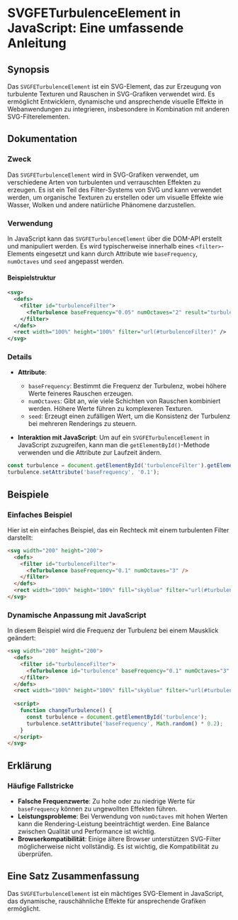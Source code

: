 <!--
Meta Description: # SVGFETurbulenceElement in JavaScript: Eine umfassende Anleitung ## Synopsis Das `SVGFETurbulenceElement` ist ein SVG-Element, das zur Erzeugung von ...
Meta Keywords: svg, filter, und, die, basefrequency
-->

# SVGFETurbulenceElement in JavaScript: Eine umfassende Anleitung

## Synopsis
Das `SVGFETurbulenceElement` ist ein SVG-Element, das zur Erzeugung von turbulente Texturen und Rauschen in SVG-Grafiken verwendet wird. Es ermöglicht Entwicklern, dynamische und ansprechende visuelle Effekte in Webanwendungen zu integrieren, insbesondere in Kombination mit anderen SVG-Filterelementen.

## Dokumentation
### Zweck
Das `SVGFETurbulenceElement` wird in SVG-Grafiken verwendet, um verschiedene Arten von turbulenten und verrauschten Effekten zu erzeugen. Es ist ein Teil des Filter-Systems von SVG und kann verwendet werden, um organische Texturen zu erstellen oder um visuelle Effekte wie Wasser, Wolken und andere natürliche Phänomene darzustellen.

### Verwendung
In JavaScript kann das `SVGFETurbulenceElement` über die DOM-API erstellt und manipuliert werden. Es wird typischerweise innerhalb eines `<filter>`-Elements eingesetzt und kann durch Attribute wie `baseFrequency`, `numOctaves` und `seed` angepasst werden.

#### Beispielstruktur
```xml
<svg>
  <defs>
    <filter id="turbulenceFilter">
      <feTurbulence baseFrequency="0.05" numOctaves="2" result="turbulence"/>
    </filter>
  </defs>
  <rect width="100%" height="100%" filter="url(#turbulenceFilter)" />
</svg>
```

### Details
- **Attribute**:
  - `baseFrequency`: Bestimmt die Frequenz der Turbulenz, wobei höhere Werte feineres Rauschen erzeugen.
  - `numOctaves`: Gibt an, wie viele Schichten von Rauschen kombiniert werden. Höhere Werte führen zu komplexeren Texturen.
  - `seed`: Erzeugt einen zufälligen Wert, um die Konsistenz der Turbulenz bei mehreren Renderings zu steuern.

- **Interaktion mit JavaScript**:
  Um auf ein `SVGFETurbulenceElement` in JavaScript zuzugreifen, kann man die `getElementById()`-Methode verwenden und die Attribute zur Laufzeit ändern.

```javascript
const turbulence = document.getElementById('turbulenceFilter').getElementsByTagName('feTurbulence')[0];
turbulence.setAttribute('baseFrequency', '0.1');
```

## Beispiele
### Einfaches Beispiel
Hier ist ein einfaches Beispiel, das ein Rechteck mit einem turbulenten Filter darstellt:

```html
<svg width="200" height="200">
  <defs>
    <filter id="turbulenceFilter">
      <feTurbulence baseFrequency="0.1" numOctaves="3" />
    </filter>
  </defs>
  <rect width="100%" height="100%" fill="skyblue" filter="url(#turbulenceFilter)" />
</svg>
```

### Dynamische Anpassung mit JavaScript
In diesem Beispiel wird die Frequenz der Turbulenz bei einem Mausklick geändert:

```html
<svg width="200" height="200">
  <defs>
    <filter id="turbulenceFilter">
      <feTurbulence id="turbulence" baseFrequency="0.1" numOctaves="3" />
    </filter>
  </defs>
  <rect width="100%" height="100%" fill="skyblue" filter="url(#turbulenceFilter)" onclick="changeTurbulence()" />
  
  <script>
    function changeTurbulence() {
      const turbulence = document.getElementById('turbulence');
      turbulence.setAttribute('baseFrequency', Math.random() * 0.2);
    }
  </script>
</svg>
```

## Erklärung
### Häufige Fallstricke
- **Falsche Frequenzwerte**: Zu hohe oder zu niedrige Werte für `baseFrequency` können zu ungewollten Effekten führen.
- **Leistungsprobleme**: Bei Verwendung von `numOctaves` mit hohen Werten kann die Rendering-Leistung beeinträchtigt werden. Eine Balance zwischen Qualität und Performance ist wichtig.
- **Browserkompatibilität**: Einige ältere Browser unterstützen SVG-Filter möglicherweise nicht vollständig. Es ist wichtig, die Kompatibilität zu überprüfen.

## Eine Satz Zusammenfassung
Das `SVGFETurbulenceElement` ist ein mächtiges SVG-Element in JavaScript, das dynamische, rauschähnliche Effekte für ansprechende Grafiken ermöglicht.